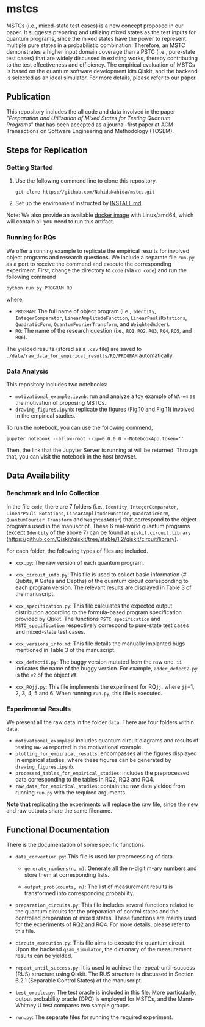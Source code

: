 # mstcs 
MSTCs (i.e., mixed-state test cases) is a new concept proposed in our paper. It suggests preparing and utilizing mixed states as the test inputs for quantum programs, since the mixed states have the power to represent multiple pure states in a probabilistic combination. Therefore, an MSTC demonstrates a higher input domain coverage than a PSTC (i.e., pure-state test cases) that are widely discussed in existing works, thereby contributing to the test effectiveness and efficiency. The empirical evaluation of MSTCs is based on the quantum software development kits Qiskit, and the backend is selected as an ideal simulator. For more details, please refer to our paper.

## Publication

This repository includes the all code and data involved in the paper "*Preparation and Utilization of Mixed States for Testing Quantum Programs*" that has been accepted as a journal-first paper at ACM Transactions on Software Engineering and Methodology (TOSEM).

## Steps for Replication

### Getting Started

1. Use the following commend line to clone this repository.

   ```
   git clone https://github.com/NahidaNahida/mstcs.git
   ```

2. Set up the environment instructed by [INSTALL.md](https://github.com/NahidaNahida/mstcs/blob/main/INSTALL.md).

Note: We also provide an available [docker image](https://github.com/NahidaNahida/mstcs/pkgs/container/mstcs-container) with Linux/amd64, which will contain all you need to run this artifact.

### Running for RQs

We offer a running example to replicate the empirical results for involved object programs and research questions. We include a separate file `run.py` as a port  to receive the commend and execute the corresponding experiment. First, change the directory to `code` (via `cd code`) and run the following commend

```
python run.py PROGRAM RQ
```

where, 

+ `PROGRAM`:  The full name of object program (i.e., `Identity`, `IntegerComparator`, `LinearAmplitudeFunction`, `LinearPauliRotations`, `QuadraticForm`, `QuantumFourierTransform`, and `WeightedAdder`).
+ `RQ`: The name of the research question (i.e., `RQ1`, `RQ2`, `RQ3`, `RQ4`, `RQ5`, and `RQ6`).

The yielded results (stored as a `.csv` file) are saved to `./data/raw_data_for_empirical_results/RQ/PROGRAM` automatically.

### Data Analysis

This repository includes two notebooks:

+ `motivational_example.ipynb`: run and analyze a toy example of `WA-v4` as the motivation of proposing MSTCs.
+ `drawing_figures.ipynb`: replicate the figures (Fig.10 and Fig.11) involved in the empirical studies.  

To run the notebook, you can use the following commend,

```
jupyter notebook --allow-root --ip=0.0.0.0 --NotebookApp.token=''
```

Then, the link that the Jupyter Server is running at will be returned. Through that, you can visit the notebook in the host browser.

## Data Availability

### Benchmark and Info Collection

In the file `code`, there are 7 folders (i.e., `Identity`, `IntegerComparator`, `LinearPauli Rotations`, `LinearAmplitudeFunction`, `QuadraticForm`, `QuantumFourier Transform` and `WeightedAdder`) that correspond to the object programs used in the manuscript. These 6 real-world quantum programs (except `Identity` of the above 7) can be found at `qiskit.circuit.library` (https://github.com/Qiskit/qiskit/tree/stable/1.2/qiskit/circuit/library).

For each folder, the following types of files are included.

+ `xxx.py`: The raw version of each quantum program.

+ `xxx_circuit_info.py`: This file is used to collect basic information (# Qubits, # Gates and Depths) of the quantum circuit corresponding to each program version. The relevant results are displayed in Table 3 of the manuscript.

+ `xxx_specification.py`: This file calculates the expected output distribution according to the formula-based program specification provided by Qiskit. The functions `PSTC_specification` and `MSTC_specification` respectively correspond to pure-state test cases  and mixed-state test cases.

+ `xxx_versions_info.md`: This file details the manually implanted bugs mentioned in Table 3 of the manuscript.

+ `xxx_defectii.py`: The buggy version mutated from the raw one. `ii` indicates the name of the buggy version. For example, `adder_defect2.py` is the `v2` of the object `WA`.

+ `xxx_RQjj.py`: This file implements the experiment for RQ`jj`, where `jj`=1, 2, 3, 4, 5 and 6. When running `run.py`, this file is executed. 

### Experimental Results

We present all the raw data in the folder `data`. There are four folders within `data`:

+ `motivational_examples`: includes quantum circuit diagrams and results of testing `WA-v4` reported in the motivational example.
+ `plotting_for_empirical_results`: encompasses all the figures displayed in empirical studies, where these figures can be generated by  `drawing_figures.ipynb`.
+ `processed_tables_for_empirical_studies`: includes the preprocessed data corresponding to the tables in RQ2, RQ3 and RQ4.
+ `raw_data_for_empirical_studies`: contain the raw data yielded from running `run.py` with the required arguments.

**Note that** replicating the experiments will replace the raw file, since the new and raw outputs share the same filename.

## Functional Documentation

There is the documentation of some specific functions.

+ `data_convertion.py`: This file is used for preprocessing of data.

  + `generate_numbers(n, m)`:  Generate all the n-digit m-ary numbers and store them at corresponding lists.

  + `output_prob(counts, n)`: The list of measurement results is transformed into corresponding probability.

+ `preparation_circuits.py`: This file includes several functions related to the quantum circuits for the preparation of control states and the controlled preparation of mixed states. These functions are mainly used for the experiments of RQ2 and RQ4. For more details, please refer to this file.

+ `circuit_execution.py`: This file aims to execute the quantum circuit. Upon the backend `qsam_simulator`, the dictionary of the measurement results can be yielded.

+ `repeat_until_success.py`: It is used to achieve the repeat-until-success (RUS) structure using Qiskit. The RUS structure is discussed in Section 6.2.1 (Separable Control States) of the manuscript.

+ `test_oracle.py`: The test oracle is included in this file. More particularly, output probability oracle (OPO) is employed for MSTCs, and the Mann-Whitney U test compares two sample groups.

+ `run.py`: The separate files for running the required experiment.
